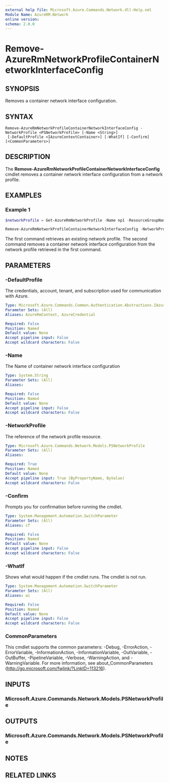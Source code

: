 ```yaml
---
external help file: Microsoft.Azure.Commands.Network.dll-Help.xml
Module Name: AzureRM.Network
online version:
schema: 2.0.0
---
```


# Remove-AzureRmNetworkProfileContainerNetworkInterfaceConfig

## SYNOPSIS
Removes a container network interface configuration.

## SYNTAX

```
Remove-AzureRmNetworkProfileContainerNetworkInterfaceConfig -NetworkProfile <PSNetworkProfile> [-Name <String>]
 [-DefaultProfile <IAzureContextContainer>] [-WhatIf] [-Confirm] [<CommonParameters>]
```

## DESCRIPTION
The **Remove-AzureRmNetworkProfileContainerNetworkInterfaceConfig** cmdlet removes a container network interface configuration from a network profile.

## EXAMPLES

### Example 1
```powershell
$networkProfile = Get-AzureRmNetworkProfile -Name np1 -ResourceGroupName rg1

Remove-AzureRmNetworkProfileContainerNetworkInterfaceConfig -NetworkProfile $networkProfile -Name containerNic1
```

The first command retrieves an existing network profile. The second command removes a container network interface configuration from the network profile retrieved in the first command.

## PARAMETERS

### -DefaultProfile
The credentials, account, tenant, and subscription used for communication with Azure.

```yaml
Type: Microsoft.Azure.Commands.Common.Authentication.Abstractions.IAzureContextContainer
Parameter Sets: (All)
Aliases: AzureRmContext, AzureCredential

Required: False
Position: Named
Default value: None
Accept pipeline input: False
Accept wildcard characters: False
```

### -Name
The Name of container network interface configuration

```yaml
Type: System.String
Parameter Sets: (All)
Aliases:

Required: False
Position: Named
Default value: None
Accept pipeline input: False
Accept wildcard characters: False
```

### -NetworkProfile
The reference of the network profile resource.

```yaml
Type: Microsoft.Azure.Commands.Network.Models.PSNetworkProfile
Parameter Sets: (All)
Aliases:

Required: True
Position: Named
Default value: None
Accept pipeline input: True (ByPropertyName, ByValue)
Accept wildcard characters: False
```

### -Confirm
Prompts you for confirmation before running the cmdlet.

```yaml
Type: System.Management.Automation.SwitchParameter
Parameter Sets: (All)
Aliases: cf

Required: False
Position: Named
Default value: None
Accept pipeline input: False
Accept wildcard characters: False
```

### -WhatIf
Shows what would happen if the cmdlet runs.
The cmdlet is not run.

```yaml
Type: System.Management.Automation.SwitchParameter
Parameter Sets: (All)
Aliases: wi

Required: False
Position: Named
Default value: None
Accept pipeline input: False
Accept wildcard characters: False
```

### CommonParameters
This cmdlet supports the common parameters: -Debug, -ErrorAction, -ErrorVariable, -InformationAction, -InformationVariable, -OutVariable, -OutBuffer, -PipelineVariable, -Verbose, -WarningAction, and -WarningVariable. For more information, see about_CommonParameters (http://go.microsoft.com/fwlink/?LinkID=113216).

## INPUTS

### Microsoft.Azure.Commands.Network.Models.PSNetworkProfile

## OUTPUTS

### Microsoft.Azure.Commands.Network.Models.PSNetworkProfile

## NOTES

## RELATED LINKS
